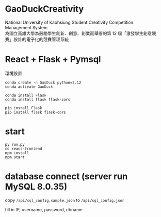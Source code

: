 # GaoDuckCreativity
National University of Kaohsiung Student Creativity Competition Management System  
為國立高雄大學為鼓勵學生創新、創意、創業而舉辦的第 12 屆「激發學生創意競賽」設計的電子化的競賽管理系統


# React + Flask + Pymsql

環境設置
```
conda create -n GaoDuck python=3.12
conda activate GaoDuck

conda install Flask
conda install flask flask-cors

pip install Flask
pip install flask flask-cors
```


# start
```
py run.py
cd react-frontend
npm install
npm start
```


# database connect (server run MySQL 8.0.35)
copy `/api/sql_config.sample.json` to `/api/sql_config.json`

fill in IP, username, password, dbname

